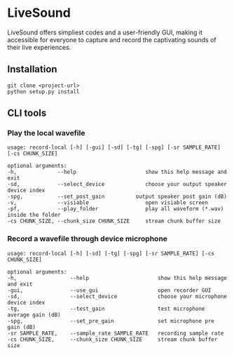 # LiveSound

LiveSound offers simpliest codes and a user-friendly GUI, making it accessible for everyone to capture and record the captivating sounds of their live experiences.

## Installation

    git clone <project-url>
    python setup.py install


## CLI tools

### Play the local wavefile  

    usage: record-local [-h] [-gui] [-sd] [-tg] [-spg] [-sr SAMPLE_RATE] [-cs CHUNK_SIZE]

    optional arguments:
    -h,             --help                      show this help message and exit
    -sd,            --select_device             choose your output speaker device index
    -spg,           --set_post_gain          output speaker post gain (dB)
    -v,             --visiable                  open visiable screen
    -pf,            --play_folder               play all waveform (*.wav) inside the folder
    -cs CHUNK_SIZE, --chunk_size CHUNK_SIZE     stream chunk buffer size


### Record a wavefile through device microphone

    usage: record-local [-h] [-sd] [-tg] [-spg] [-sr SAMPLE_RATE] [-cs CHUNK_SIZE]

    optional arguments:
    -h,                 --help                      show this help message and exit
    -gui,               --use_gui                   open recorder GUI
    -sd,                --select_device             choose your microphone device index
    -tg,                --test_gain                 test microphone average gain (dB)
    -spg,               --set_pre_gain              set microphone pre gain (dB)
    -sr SAMPLE_RATE,    --sample_rate SAMPLE_RATE   recording sample rate
    -cs CHUNK_SIZE,     --chunk_size CHUNK_SIZE     stream chunk buffer size